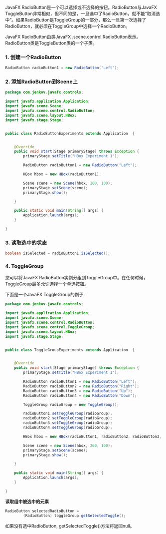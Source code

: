 JavaFX RadioButton是一个可以选择或不选择的按钮。RadioButton与JavaFX ToggleButton非常相似，但不同的是，一旦选中了RadioButton，就不能“取消选中”。如果RadioButton是ToggleGroup的一部分，那么一旦第一次选择了RadioButton，就必须在ToggleGroup中选择一个RadioButton。

JavaFX RadioButton由类JavaFX .scene.control.RadioButton表示。RadioButton类是ToggleButton类的一个子类。

### 1. 创建一个RadioButton

```java
RadioButton radioButton1 = new RadioButton("Left");
```

### 2. 添加RadioButton到Scene上

```java
package com.jenkov.javafx.controls;

import javafx.application.Application;
import javafx.scene.Scene;
import javafx.scene.control.RadioButton;
import javafx.scene.layout.HBox;
import javafx.stage.Stage;


public class RadioButtonExperiments extends Application  {


    @Override
    public void start(Stage primaryStage) throws Exception {
        primaryStage.setTitle("HBox Experiment 1");

        RadioButton radioButton1 = new RadioButton("Left");

        HBox hbox = new HBox(radioButton1);

        Scene scene = new Scene(hbox, 200, 100);
        primaryStage.setScene(scene);
        primaryStage.show();

    }

    public static void main(String[] args) {
        Application.launch(args);
    }

}
```

### 3. 读取选中的状态

```java
boolean isSelected = radioButton1.isSelected();
```

### 4. ToggleGroup

您可以将JavaFX RadioButton实例分组到ToggleGroup中。在任何时候，ToggleGroup最多允许选择一个单选按钮。

下面是一个JavaFX ToggleGroup的例子:

```java
package com.jenkov.javafx.controls;

import javafx.application.Application;
import javafx.scene.Scene;
import javafx.scene.control.RadioButton;
import javafx.scene.control.ToggleGroup;
import javafx.scene.layout.HBox;
import javafx.stage.Stage;


public class ToggleGroupExperiments extends Application  {


    @Override
    public void start(Stage primaryStage) throws Exception {
        primaryStage.setTitle("HBox Experiment 1");

        RadioButton radioButton1 = new RadioButton("Left");
        RadioButton radioButton2 = new RadioButton("Right");
        RadioButton radioButton3 = new RadioButton("Up");
        RadioButton radioButton4 = new RadioButton("Down");

        ToggleGroup radioGroup = new ToggleGroup();

        radioButton1.setToggleGroup(radioGroup);
        radioButton2.setToggleGroup(radioGroup);
        radioButton3.setToggleGroup(radioGroup);
        radioButton4.setToggleGroup(radioGroup);

        HBox hbox = new HBox(radioButton1, radioButton2, radioButton3, radioButton4);

        Scene scene = new Scene(hbox, 200, 100);
        primaryStage.setScene(scene);
        primaryStage.show();

    }

    public static void main(String[] args) {
        Application.launch(args);
    }

}
```

**读取组中被选中的元素**

```java
RadioButton selectedRadioButton =
        (RadioButton) toggleGroup.getSelectedToggle();
```

如果没有选中RadioButton, getSelectedToggle()方法将返回null。